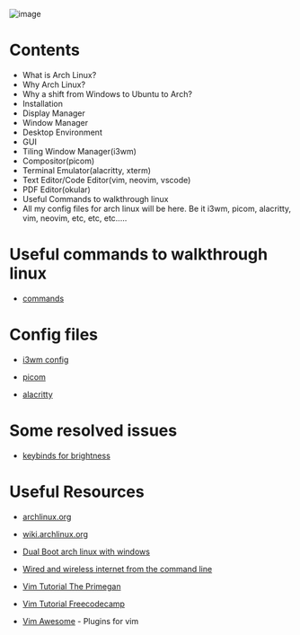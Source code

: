 ![image](https://user-images.githubusercontent.com/53268607/175838607-c24fb079-e956-4a14-8f19-927bf73c09b1.png)

# Contents

* What is Arch Linux?
* Why Arch Linux?
* Why a shift from Windows to Ubuntu to Arch?
* Installation 
* Display Manager 
* Window Manager
* Desktop Environment
* GUI
* Tiling Window Manager(i3wm)
* Compositor(picom)
* Terminal Emulator(alacritty, xterm)
* Text Editor/Code Editor(vim, neovim, vscode)
* PDF Editor(okular)
* Useful Commands to walkthrough linux
* All my config files for arch linux will be here. Be it i3wm, picom, alacritty, vim, neovim, etc, etc, etc.....

# Useful commands to walkthrough linux

* [commands](https://github.com/cosmo3769/arch/blob/main/commands/command.md)

# Config files

- [i3wm config](https://github.com/cosmo3769/arch/blob/main/.config/i3/config)
 
- [picom](https://github.com/cosmo3769/arch/blob/main/.config/picom/picom.conf)

- [alacritty](https://github.com/cosmo3769/arch/blob/main/.config/alacritty/alacritty.yml)

# Some resolved issues

- [keybinds for brightness](https://github.com/cosmo3769/arch/blob/main/brightness-arch/README.md)

# Useful Resources

- [archlinux.org](https://archlinux.org/)

- [wiki.archlinux.org](https://wiki.archlinux.org/)

- [Dual Boot arch linux with windows](https://www.youtube.com/watch?v=JRdYSGh-g3s&t=1524s)

- [Wired and wireless internet from the command line](https://www.youtube.com/watch?v=IkI7nNxsh7I)

- [Vim Tutorial The Primegan](https://www.youtube.com/watch?v=H3o4l4GVLW0&t=236s)

- [Vim Tutorial Freecodecamp](https://www.youtube.com/watch?v=RZ4p-saaQkc&t=263s)

- [Vim Awesome](https://vimawesome.com/) - Plugins for vim
